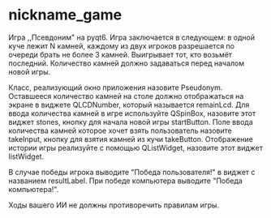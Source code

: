 # nickname_game
Игра ,,Псевдоним" на pyqt6.
Игра заключается в следующем: в одной куче лежит N камней, каждому из двух игроков разрешается по очереди брать не более 3 камней. Выигрывает тот, кто возьмёт последний. Количество камней должно задаваться перед началом новой игры.

Класс, реализующий окно приложения назовите Pseudonym.
Оставшееся количество камней на столе должно отображаться на экране в виджете QLCDNumber, который называется remainLcd. Для ввода количества камней в игре используйте QSpinBox, назовите этот виджет stones, кнопку для начала новой игры startButton. Поле ввода количества камней которое хочет взять пользователь назовите takeInput, кнопку для взятия камней из кучи takeButton. Отображение истории игры реализуйте с помощью QListWidget, назовите этот виджет listWidget.

В случае победы игрока выводите "Победа пользователя!" в виджет с названием resultLabel. При победе компьютера выводите "Победа компьютера!".

Ходы вашего ИИ не должны противоречить правилам игры.
